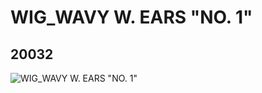 # WIG_WAVY W. EARS "NO. 1"
## 20032
![WIG_WAVY W. EARS "NO. 1"](https://lc-www-live-s.legocdn.com/media/bricks/5/2/6103036.jpg)